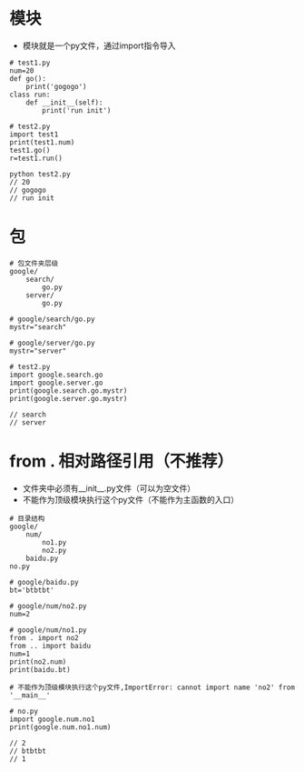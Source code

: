 # 模块
* 模块就是一个py文件，通过import指令导入
```
# test1.py
num=20
def go():
    print('gogogo')
class run:
    def __init__(self):
        print('run init')

# test2.py
import test1
print(test1.num)
test1.go()
r=test1.run()

```
```
python test2.py
// 20
// gogogo
// run init
```

# 包
```
# 包文件夹层级
google/
    search/
        go.py
    server/
        go.py
```
```
# google/search/go.py
mystr="search"

# google/server/go.py
mystr="server"
```
```
# test2.py
import google.search.go
import google.server.go
print(google.search.go.mystr)
print(google.server.go.mystr)

// search
// server
```

# from . 相对路径引用（不推荐）
* 文件夹中必须有__init__.py文件（可以为空文件）
* 不能作为顶级模块执行这个py文件（不能作为主函数的入口）
```
# 目录结构
google/
    num/
        no1.py
        no2.py
    baidu.py
no.py
```
```
# google/baidu.py
bt='btbtbt'
```
```
# google/num/no2.py
num=2
```
```
# google/num/no1.py
from . import no2
from .. import baidu
num=1
print(no2.num)
print(baidu.bt)

# 不能作为顶级模块执行这个py文件,ImportError: cannot import name 'no2' from '__main__'
```

```
# no.py
import google.num.no1
print(google.num.no1.num)

// 2
// btbtbt
// 1
```